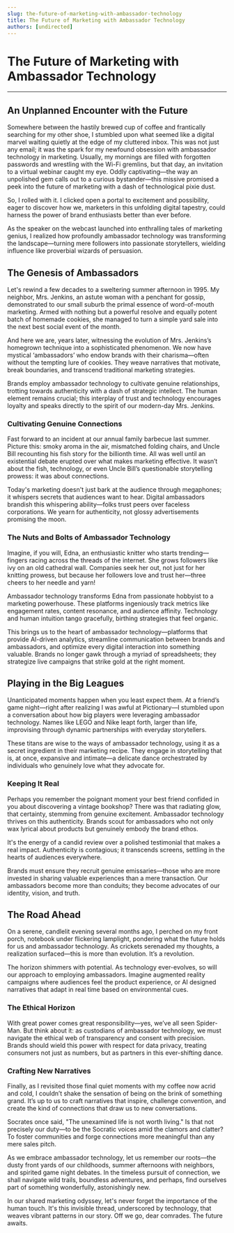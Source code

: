 ```yaml
---
slug: the-future-of-marketing-with-ambassador-technology
title: The Future of Marketing with Ambassador Technology
authors: [undirected]
---
```



# The Future of Marketing with Ambassador Technology

---

## An Unplanned Encounter with the Future

Somewhere between the hastily brewed cup of coffee and frantically searching for my other shoe, I stumbled upon what seemed like a digital marvel waiting quietly at the edge of my cluttered inbox. This was not just any email; it was the spark for my newfound obsession with ambassador technology in marketing. Usually, my mornings are filled with forgotten passwords and wrestling with the Wi-Fi gremlins, but that day, an invitation to a virtual webinar caught my eye. Oddly captivating—the way an unpolished gem calls out to a curious bystander—this missive promised a peek into the future of marketing with a dash of technological pixie dust.

So, I rolled with it. I clicked open a portal to excitement and possibility, eager to discover how we, marketers in this unfolding digital tapestry, could harness the power of brand enthusiasts better than ever before.

As the speaker on the webcast launched into enthralling tales of marketing genius, I realized how profoundly ambassador technology was transforming the landscape—turning mere followers into passionate storytellers, wielding influence like proverbial wizards of persuasion.

## The Genesis of Ambassadors

Let's rewind a few decades to a sweltering summer afternoon in 1995. My neighbor, Mrs. Jenkins, an astute woman with a penchant for gossip, demonstrated to our small suburb the primal essence of word-of-mouth marketing. Armed with nothing but a powerful resolve and equally potent batch of homemade cookies, she managed to turn a simple yard sale into the next best social event of the month.

And here we are, years later, witnessing the evolution of Mrs. Jenkins’s homegrown technique into a sophisticated phenomenon. We now have mystical ‘ambassadors’ who endow brands with their charisma—often without the tempting lure of cookies. They weave narratives that motivate, break boundaries, and transcend traditional marketing strategies.

Brands employ ambassador technology to cultivate genuine relationships, trotting towards authenticity with a dash of strategic intellect. The human element remains crucial; this interplay of trust and technology encourages loyalty and speaks directly to the spirit of our modern-day Mrs. Jenkins.

### Cultivating Genuine Connections

Fast forward to an incident at our annual family barbecue last summer. Picture this: smoky aroma in the air, mismatched folding chairs, and Uncle Bill recounting his fish story for the billionth time. All was well until an existential debate erupted over what makes marketing effective. It wasn’t about the fish, technology, or even Uncle Bill’s questionable storytelling prowess: it was about connections. 

Today's marketing doesn't just bark at the audience through megaphones; it whispers secrets that audiences want to hear. Digital ambassadors brandish this whispering ability—folks trust peers over faceless corporations. We yearn for authenticity, not glossy advertisements promising the moon.

### The Nuts and Bolts of Ambassador Technology

Imagine, if you will, Edna, an enthusiastic knitter who starts trending—fingers racing across the threads of the internet. She grows followers like ivy on an old cathedral wall. Companies seek her out, not just for her knitting prowess, but because her followers love and trust her—three cheers to her needle and yarn! 

Ambassador technology transforms Edna from passionate hobbyist to a marketing powerhouse. These platforms ingeniously track metrics like engagement rates, content resonance, and audience affinity. Technology and human intuition tango gracefully, birthing strategies that feel organic.

This brings us to the heart of ambassador technology—platforms that provide AI-driven analytics, streamline communication between brands and ambassadors, and optimize every digital interaction into something valuable. Brands no longer gawk through a myriad of spreadsheets; they strategize live campaigns that strike gold at the right moment.

## Playing in the Big Leagues

Unanticipated moments happen when you least expect them. At a friend’s game night—right after realizing I was awful at Pictionary—I stumbled upon a conversation about how big players were leveraging ambassador technology. Names like LEGO and Nike leapt forth, larger than life, improvising through dynamic partnerships with everyday storytellers.

These titans are wise to the ways of ambassador technology, using it as a secret ingredient in their marketing recipe. They engage in storytelling that is, at once, expansive and intimate—a delicate dance orchestrated by individuals who genuinely love what they advocate for.

### Keeping It Real

Perhaps you remember the poignant moment your best friend confided in you about discovering a vintage bookshop? There was that radiating glow, that certainty, stemming from genuine excitement. Ambassador technology thrives on this authenticity. Brands scout for ambassadors who not only wax lyrical about products but genuinely embody the brand ethos.

It's the energy of a candid review over a polished testimonial that makes a real impact. Authenticity is contagious; it transcends screens, settling in the hearts of audiences everywhere. 

Brands must ensure they recruit genuine emissaries—those who are more invested in sharing valuable experiences than a mere transaction. Our ambassadors become more than conduits; they become advocates of our identity, vision, and truth.

## The Road Ahead

On a serene, candlelit evening several months ago, I perched on my front porch, notebook under flickering lamplight, pondering what the future holds for us and ambassador technology. As crickets serenaded my thoughts, a realization surfaced—this is more than evolution. It’s a revolution.

The horizon shimmers with potential. As technology ever-evolves, so will our approach to employing ambassadors. Imagine augmented reality campaigns where audiences feel the product experience, or AI designed narratives that adapt in real time based on environmental cues.

### The Ethical Horizon

With great power comes great responsibility—yes, we’ve all seen Spider-Man. But think about it: as custodians of ambassador technology, we must navigate the ethical web of transparency and consent with precision. Brands should wield this power with respect for data privacy, treating consumers not just as numbers, but as partners in this ever-shifting dance.

### Crafting New Narratives

Finally, as I revisited those final quiet moments with my coffee now acrid and cold, I couldn’t shake the sensation of being on the brink of something grand. It’s up to us to craft narratives that inspire, challenge convention, and create the kind of connections that draw us to new conversations.

Socrates once said, "The unexamined life is not worth living." Is that not precisely our duty—to be the Socratic voices amid the clamors and clatter? To foster communities and forge connections more meaningful than any mere sales pitch.

As we embrace ambassador technology, let us remember our roots—the dusty front yards of our childhoods, summer afternoons with neighbors, and spirited game night debates. In the timeless pursuit of connection, we shall navigate wild trails, boundless adventures, and perhaps, find ourselves part of something wonderfully, astonishingly new.

In our shared marketing odyssey, let's never forget the importance of the human touch. It's this invisible thread, underscored by technology, that weaves vibrant patterns in our story. Off we go, dear comrades. The future awaits.